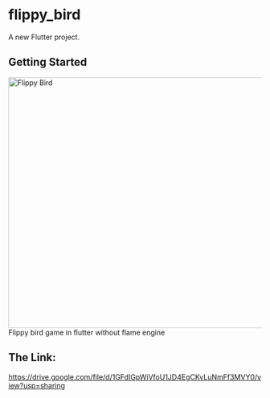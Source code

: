 # flippy_bird

A new Flutter project.

## Getting Started
<img src="https://image.cnbcfm.com/api/v1/image/101508108-flappy_bird.jpg?v=1395251000&w=1600&h=900" alt="Flippy Bird" width="1000" height="500">
Flippy bird game in flutter without flame engine

## The Link:
https://drive.google.com/file/d/1GFdIGpWiVfoU1JD4EgCKvLuNmFf3MVY0/view?usp=sharing
